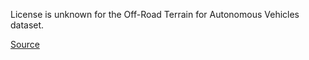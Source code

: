 License is unknown for the Off-Road Terrain for Autonomous Vehicles dataset.

[Source](https://www.kaggle.com/datasets/magnumresearchgroup/offroad-terrain-dataset-for-autonomous-vehicles)